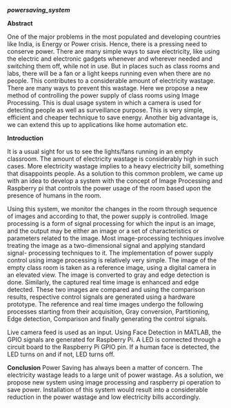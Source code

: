 ***powersaving_system***

**Abstract**

One of the major problems in the most populated and developing countries like India, is Energy or Power crisis. Hence, there is a pressing need to conserve power. There are many simple ways to save electricity, like using the electric and electronic gadgets whenever and wherever needed and switching them off, while not in use. But in places such as class rooms and labs, there will be a fan or a light keeps running even when there are no people. This contributes to a considerable amount of electricity wastage. There are many ways to prevent this wastage. Here we propose a new method of controlling the power supply of class rooms using Image Processing. This is dual usage system in which a camera is used for detecting people as well as surveillance purpose. This is very simple, efficient and cheaper technique to save energy. Another big advantage is, we can extend this up to applications like home automation etc.

**Introduction**

It is a usual sight for us to see the lights/fans running in an empty classroom. The amount of electricity wastage is considerably high in such cases. More electricity wastage implies to a heavy electricity bill, something that disappoints people. As a solution to this common problem, we came up with an idea to develop a system with the concept of Image Processing and Raspberry pi that controls the power usage of the room based upon the presence of humans in the room.

Using this system, we monitor the changes in the room through sequence of images and according to that, the power supply is controlled. Image processing is a form of signal processing for which the input is an image, and the output may be either an image or a set of characteristics or parameters related to the image. Most image-processing techniques involve treating the image as a two-dimensional signal and applying standard signal- processing techniques to it. The implementation of power supply control using image processing is relatively very simple. The image of the empty class room is taken as a reference image, using a digital camera in an elevated view. The image is converted to gray and edge detection is done. Similarly, the captured real time image is enhanced and edge detected. These two images are compared and using the comparison results, respective control signals are generated using a hardware prototype. The reference and real time images undergo the following processes starting from their acquisition, Gray conversion, Partitioning, Edge detection, Comparison and finally generating the control signals.

Live camera feed is used as an input. Using Face Detection in MATLAB, the GPIO signals are generated for Raspberry Pi. A LED is connected through a circuit board to the Raspberry Pi GPIO pin. If a human face is detected, the LED turns on and if not, LED turns off.

**Conclusion**
Power Saving has always been a matter of concern. The electricity wastage leads to a large unit of power wastage. As a solution, we propose new system using image processing and raspberry pi operation to save power. Installation of this system would result into a considerable reduction in the power wastage and low electricity bills accordingly.

